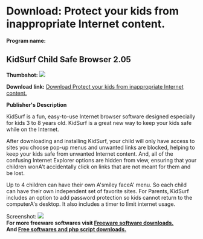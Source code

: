 # Download: Protect your kids from inappropriate Internet content.

**Program name:**

## KidSurf Child Safe Browser 2.05

  
**Thumbshot:** ![](http://www.freewarefiles.com/screenshot/kidsurfbrwsr_md.jpg)   
  
**Download link:** [Download Protect your kids from inappropriate Internet content.](http://freesoftwares.boysofts.com/KidSurf-Child-Safe-Browser_program_40845.html)  
  


**Publisher's Description**  
  


KidSurf is a fun, easy-to-use Internet browser software designed especially for kids 3 to 8 years old. KidSurf is a great new way to keep your kids safe while on the Internet. 

After downloading and installing KidSurf, your child will only have access to sites you choose pop-up menus and unwanted links are blocked, helping to keep your kids safe from unwanted Internet content. And, all of the confusing Internet Explorer options are hidden from view, ensuring that your children wonA't accidentally click on links that are not meant for them and be lost. 

Up to 4 children can have their own A'smiley faceA' menu. So each child can have their own independent set of favorite sites. For Parents, KidSurf includes an option to add password protection so kids cannot return to the computerA's desktop. It also includes a timer to limit internet usage. 

  
  
Screenshot: ![](http://www.freewarefiles.com/screenshot/kidsurfbrwsr.jpg)   
**For more freeware softwares visit [Freeware software downloads.](http://freesoftwares.boysofts.com/)**   
**And [Free softwares and php script downloads.](http://www.boysofts.com/)**
